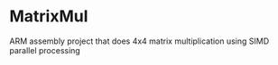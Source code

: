 # MatrixMul
ARM assembly project that does 4x4 matrix multiplication using SIMD parallel processing
